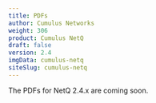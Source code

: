 ```yaml
---
title: PDFs
author: Cumulus Networks
weight: 306
product: Cumulus NetQ
draft: false
version: 2.4
imgData: cumulus-netq
siteSlug: cumulus-netq
---
```


The PDFs for NetQ 2.4.x are coming soon.

<!-- 
The following Cumulus NetQ user documentation is available in PDF for offline viewing or printing:

NetQ 2.4.1

- [Cumulus NetQ Deployment Guide PDF](https://docs-cdn.cumulusnetworks.com/pdfs/Cumulus-NetQ-241-Deployment-Guide.pdf)
- [Cumulus NetQ Integration Guide PDF](https://docs-cdn.cumulusnetworks.com/pdfs/Cumulus-NetQ-241-Integration-Guide.pdf)
- [Cumulus NetQ UI User Guide PDF](https://docs-cdn.cumulusnetworks.com/pdfs/Cumulus-NetQ-241-UI-User-Guide.pdf)
- [Cumulus NetQ CLI User Guide PDF](https://docs-cdn.cumulusnetworks.com/pdfs/Cumulus-NetQ-241-CLI-User-Guide.pdf)
- [Single File of All Guides](xxx)

NetQ 2.4.0

- [Cumulus NetQ Deployment Guide PDF](https://docs-cdn.cumulusnetworks.com/pdfs/Cumulus-NetQ-240-Deployment-Guide.pdf)
- [Cumulus NetQ Integration Guide PDF](https://docs-cdn.cumulusnetworks.com/pdfs/Cumulus-NetQ-240-Integration-Guide.pdf)
- [Cumulus NetQ UI User Guide PDF](https://docs-cdn.cumulusnetworks.com/pdfs/Cumulus-NetQ-240-UI-User-Guide.pdf)
- [Cumulus NetQ CLI User Guide PDF](https://docs-cdn.cumulusnetworks.com/pdfs/Cumulus-NetQ-240-CLI-User-Guide.pdf)
-->
